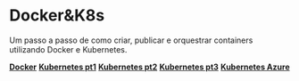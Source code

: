 # Docker&K8s

Um passo a passo de como criar, publicar e orquestrar containers utilizando
Docker e Kubernetes.

[__Docker__](../docs/docker-fundamentals.md)
[__Kubernetes pt1__](../docs/k8s/k8s-pt1.md)
[__Kubernetes pt2__](../docs/k8s/k8s-pt2.md)
[__Kubernetes pt3__](../docs/k8s/k8s-pt3.md)
[__Kubernetes Azure__](../docs/k8s/azure.md)


